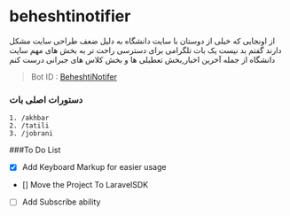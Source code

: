 ﻿# beheshtinotifier
از اونجایی که خیلی از دوستان با سایت دانشگاه به دلیل ضعف طراحی سایت مشکل دارند گفتم بد نیست یک بات تلگرامی برای دسترسی راحت تر به بخش های مهم سایت دانشگاه از جمله آخرین اخبار,بخش تعطیلی ها و بخش کلاس های جبرانی درست کنم

 > Bot ID : [BeheshtiNotifer](http://www.Telgram.me/BeheshtiNotifier)

### دستورات اصلی بات 
````
1. /akhbar
2. /tatili
3. /jobrani
````



###To Do List
- [x] Add Keyboard Markup for easier usage
- [] Move the Project To LaravelSDK
- [ ] Add Subscribe ability
